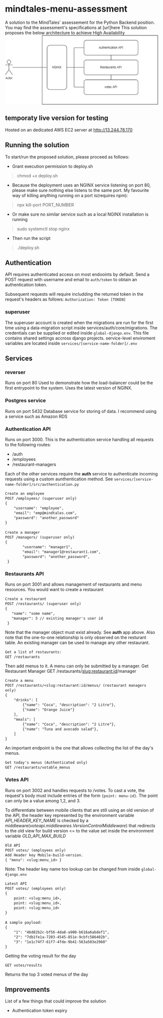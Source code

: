
# mindtales-menu-assessment

A solution to the MindTales' assessement for the Python Backend position. You may find the assessment's specifications at [url]here
This solution proposes the below architecture to achieve High Availability
![Interaction Diagram](./mind-tales-diagam.jpg)

## temporaty live version for testing
Hosted on an dedicated AWS EC2 server at http://13.244.78.170

## Running the solution
To start/run the proposed solution, please proceed as follows:
* Grant execution permission to deploy.sh

> chmod +x deploy.sh

* Because the deployment uses an NGINX service listening on port 80, please make sure nothing else listens to the same port. My favourite way of killing anything running on a port is(requires npm):

> npx kill-port PORT_NUMBER

* Or make sure no similar service such as a local NGINX installation is running

> sudo systemctl stop nginx

* Then run the script

> ./deploy.sh

## Authentication
API requires authenticated access on most endooints by default. Send a POST request with username and email to `auth/token` to obtain an authentication token.

Subsequent requests will require includding the returned token in the request's headers as follows:
`Authorization: Token [TOKEN]`

### superuser
The superuser account is created when the migrations are run for the first time using a data-migration script inside services/auth/core/migrations. The credentials can be supplied or edited inside `global-django.env`. This file contains shared settings accross django projects. service-level enviroment variables are located inside `services/[service-name-folder]/.env`

## Services
### reverser
Runs on port 80
Used to demonstrate how the load-balancer could be the first entrypoint to the system. Uses the latest version of NGINX.

### Postgres service
Runs on port 5432
Database service for storing of data. 
I recommend using a service such as Amazon RDS 

### Authentication API
Runs on port 3000. This is the authentication service handling all requests to the following routes:

- /auth
- /employees
- /restaurant-managers

Each of the other services require the **auth** service to authenticate incoming requests using a custom aunthentication method. See `services/[service-name-folder]/src/authentication.py`


    Create an employee
    POST /employees/ (superuser only)
    {
        "username": "employee",
        "email": "emp@mindtales.com",
        "password": "another_password"
    }

    Create a manager
    POST /managers/ (superuser only)
    {
            "username": "manager1",
            "email": "manager1@restaurant1.com",
            "password": "another_password",
     }


### Restaurants API
Runs on port 3001 and allows management of restaurants and menu resources.
You would want to create a restaurant

    Create a restaurant
    POST /restaurants/ (superuser only)
    {
       "name": "some name",
       "manager": 5 // existing manager's user id
     }

Note that the manager object must exist already. See **auth** app above. Also note that the one-to-one relationship is only observed on the resturant table. An existing manager can be used to manage any other restaurant.

    Get a list of restaurants:
    GET /restaurants

Then add menus to it. A menu can only be submitted by a manager. 
    Get Restaurant Manager
    GET /restaurants/<slug:restaurant:id>/manager


    Create a menu
    POST /restaurants/<slug:restaurant:id/menus/ (restaurant managers only)
    {
        "drinks": [
            {"name": "Coca", "description": "2 Litre"},
            {"name": "Orange Juice"}
        ],
        "meals": [
            {"name": "Coca", "description": "2 Litre"},
            {"name": "Tuna and avocado salad"},
        ]
    }
An important endpoint is the one that allows collecting the list of the day's menus. 

    Get today's menus (Authenticated only)
    GET /restaurants/votable_menus

### Votes API
Runs on port 3002 and handles requests to /votes.
To cast a vote, the request's body must include entries of the form `{point: menu-id}`. The point can only be a value among 1,2, and 3. 

To differentiate between mobile clients that are still using an old version of the API, the header key represented by the environment variable  *API_HEADER_KEY_NAME* is checked by a middleware(*voteapi.middlewares.VersionControlMiddleware*) that redirects to the old view for build version <= to the value set inside the environment variable *OLD_API_MAX_BUILD*

	

    Old API
    POST votes/ (employees only)
    Add Header key Mobile-build-version.
    { "menu": <slug:menu_id> }
	
Note: The header key name too lookup can be changed from inside `global-django.env`

	Latest API
    POST votes/ (employees only)
    {
    	point: <slug:menu_id>,
        point: <slug:menu_id>,
    	point: <slug:menu_id>
    }

    A sample payload:
    {
        "1": "46d82b2c-bf56-4da8-a900-b616a6abdef1",
        "2": "7db1fe1a-7203-4545-851e-9cbfc586402b",
        "3": "1e1c74f7-61f7-4fde-9b41-563a503e2960"
    }

Getting the voting result for the day

    GET votes/results 
Returns the top 3 voted menus of the day

## Improvements
List of a few things that could improve the solution
- Authentication token expiry
